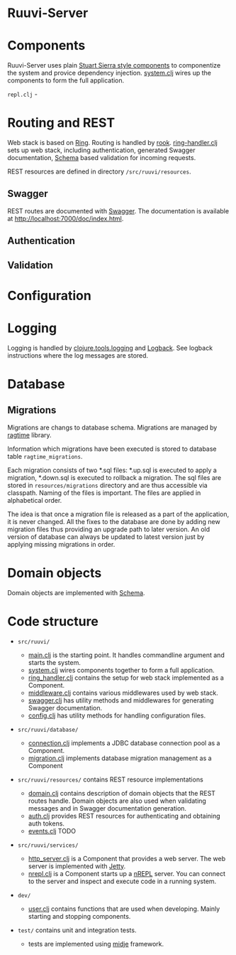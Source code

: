 # Ruuvi-Server

# Components

Ruuvi-Server uses plain [Stuart Sierra style components](https://github.com/stuartsierra/component) to componentize the system and provice dependency injection. [system.clj](/src/ruuvi/system.clj) wires up the components to form the full application.

`repl.clj` -

# Routing and REST

Web stack is based on [Ring](https://github.com/ring-clojure).
Routing is handled by [rook](https://github.com/AvisoNovate/rook). [ring-handler.clj](/src/ruuvi/ring_handler.clj) sets up web stack, including authentication, generated Swagger documentation, [Schema](https://github.com/Prismatic/schema) based validation for incoming requests.

REST resources are defined in directory `/src/ruuvi/resources`.

## Swagger

REST routes are documented with [Swagger](http://swagger.io/). The documentation is available at [http://localhost:7000/doc/index.html](http://localhost:7000/doc/index.html).

## Authentication

## Validation

# Configuration

# Logging

Logging is handled by [clojure.tools.logging](https://github.com/clojure/tools.logging) and [Logback](http://logback.qos.ch/). See logback instructions where the log messages are stored.

# Database

## Migrations

Migrations are changs to database schema. Migrations are managed by [ragtime](https://github.com/weavejester/ragtime) library.

Information which migrations have been executed is stored to database table `ragtime_migrations`.

Each migration consists of two *.sql files: *.up.sql is executed to apply a migration, *.down.sql is executed to rollback a migration. The sql files are stored in `resources/migrations` directory and are thus accessible via classpath. Naming of the files is important. The files are applied in alphabetical order.

The idea is that once a migration file is released as a part of the application, it is never changed. All the fixes to the database are done by adding new migration files thus providing an upgrade path to later version. An old version of database can always be updated to latest version just by applying missing migrations in order.


# Domain objects

Domain objects are implemented with [Schema](https://github.com/Prismatic/schema).

# Code structure

- `src/ruuvi/`
  - [main.clj](/src/ruuvi/main.clj) is the starting point. It handles commandline argument and starts the system.
  - [system.clj](/src/ruuvi/system.clj) wires components together to form a full application.
  - [ring_handler.clj](/src/ruuvi/ring_handler.clj) contains the setup for web stack implemented as a Component.
  - [middleware.clj](/src/ruuvi/middleware.clj) contains various middlewares used by web stack.
  - [swagger.clj](/src/ruuvi/swagger.clj) has utility methods and middlewares for generating Swagger documentation.
  - [config.clj](/src/config.clj) has utility methods for handling configuration files.

- `src/ruuvi/database/`
  - [connection.clj](/src/ruuvi/database/connection.clj) implements a JDBC database connection pool as a Component.
  - [migration.clj](/src/ruuvi/database/migration.clj) implements database migration management as a Component

- `src/ruuvi/resources/` contains REST resource implementations
  - [domain.clj](/src/ruuvi/resources/domain.clj) contains description of domain objects that the REST routes handle. Domain objects are also used when validating messages and in Swagger documentation generation.
  - [auth.clj](/src/ruuvi/resources/auth.clj) provides REST resources for authenticating and obtaining auth tokens.
  - [events.clj](/src/ruuvi/resources/auth.clj) TODO

- `src/ruuvi/services/`
  - [http_server.clj](/src/ruuvi/http_server.clj) is a Component that provides a web server. The web server is implemented with [Jetty](http://www.eclipse.org/jetty/).
  - [nrepl.clj](/src/ruuvi/http_server.clj) is a Component starts up a [nREPL](https://github.com/clojure/tools.nrepl) server. You can connect to the server and inspect and execute code in a running system.

- `dev/`
  - [user.clj](/dev/user.clj) contains functions that are used when developing. Mainly starting and stopping components.

- `test/` contains unit and integration tests.
  - tests are implemented using [midje](https://github.com/marick/Midje) framework.
